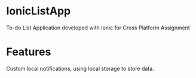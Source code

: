 # IonicListApp
To-do List Application developed with Ionic for Cross Platform Assignment

# Features
Custom local notifications, using local storage to store data.
